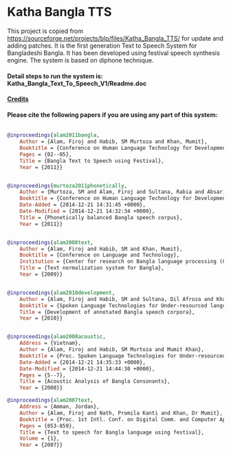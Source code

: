 # Katha Bangla TTS
This project is copied from https://sourceforge.net/projects/blp/files/Katha_Bangla_TTS/ for update and adding patches.
It is the first generation Text to Speech System for Bangladeshi Bangla. It has been developed using festival speech synthesis engine. The system is based on diphone technique.

#### Detail steps to run the system is: Katha_Bangla_Text_To_Speech_V1/Readme.doc

#### [Credits](https://github.com/firojalam/Katha-Bangla-TTS/wiki/Credits)


#### Please cite the following papers if you are using any part of this system:

```bib

@inproceedings{alam2011bangla,
	Author = {Alam, Firoj and Habib, SM Murtoza and Khan, Mumit},
	Booktitle = {Conference on Human Language Technology for Development (HLTD 2011), Alexandria, Egypt},
	Pages = {02--05},
	Title = {Bangla Text to Speech using Festival},
	Year = {2011}}


@inproceedings{murtoza2011phonetically,
	Author = {Murtoza, SM and Alam, Firoj and Sultana, Rabia and Absar, Shammur and Khan, Mumit},
	Booktitle = {Conference on Human Language Technology for Development},
	Date-Added = {2014-12-21 14:31:45 +0000},
	Date-Modified = {2014-12-21 14:32:34 +0000},
	Title = {Phonetically balanced Bangla speech corpus},
	Year = {2011}}


@inproceedings{alam2008text,
	Author = {Alam, Firoj and Habib, SM and Khan, Mumit},
	Booktitle = {Conference on Language and Technology},
	Institution = {Center for research on Bangla language processing (CRBLP), BRAC University},
	Title = {Text normalization system for Bangla},
	Year = {2009}}


@inproceedings{alam2010development,
	Author = {Alam, Firoj and Habib, SM and Sultana, Dil Afroza and Khan, Mumit},
	Booktitle = {Spoken Language Technologies for Under-resourced language},
	Title = {Development of annotated Bangla speech corpora},
	Year = {2010}}


@inproceedings{alam2008acoustic,
	Address = {Vietnam},
	Author = {Alam, Firoj and Habib, SM Murtoza and Mumit Khan},
	Booktitle = {Proc. Spoken Language Technologies for Under-resourced language (SLTU'08)},
	Date-Added = {2014-12-21 14:35:33 +0000},
	Date-Modified = {2014-12-21 14:44:30 +0000},
	Pages = {5--7},
	Title = {Acoustic Analysis of Bangla Consonants},
	Year = {2008}}

@inproceedings{alam2007text,
	Address = {Amman, Jordan},
	Author = {Alam, Firoj and Nath, Promila Kanti and Khan, Dr Mumit},
	Booktitle = {Proc. 1st Intl. Conf. on Digital Comm. and Computer Applications},
	Pages = {853-859},
	Title = {Text to speech for Bangla language using festival},
	Volume = {1},
	Year = {2007}}

```
